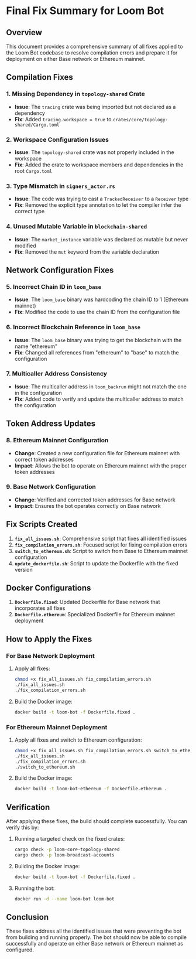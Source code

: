 # Final Fix Summary for Loom Bot

## Overview

This document provides a comprehensive summary of all fixes applied to the Loom Bot codebase to resolve compilation errors and prepare it for deployment on either Base network or Ethereum mainnet.

## Compilation Fixes

### 1. Missing Dependency in `topology-shared` Crate
- **Issue**: The `tracing` crate was being imported but not declared as a dependency
- **Fix**: Added `tracing.workspace = true` to `crates/core/topology-shared/Cargo.toml`

### 2. Workspace Configuration Issues
- **Issue**: The `topology-shared` crate was not properly included in the workspace
- **Fix**: Added the crate to workspace members and dependencies in the root `Cargo.toml`

### 3. Type Mismatch in `signers_actor.rs`
- **Issue**: The code was trying to cast a `TrackedReceiver` to a `Receiver` type
- **Fix**: Removed the explicit type annotation to let the compiler infer the correct type

### 4. Unused Mutable Variable in `blockchain-shared`
- **Issue**: The `market_instance` variable was declared as mutable but never modified
- **Fix**: Removed the `mut` keyword from the variable declaration

## Network Configuration Fixes

### 5. Incorrect Chain ID in `loom_base`
- **Issue**: The `loom_base` binary was hardcoding the chain ID to 1 (Ethereum mainnet)
- **Fix**: Modified the code to use the chain ID from the configuration file

### 6. Incorrect Blockchain Reference in `loom_base`
- **Issue**: The `loom_base` binary was trying to get the blockchain with the name "ethereum"
- **Fix**: Changed all references from "ethereum" to "base" to match the configuration

### 7. Multicaller Address Consistency
- **Issue**: The multicaller address in `loom_backrun` might not match the one in the configuration
- **Fix**: Added code to verify and update the multicaller address to match the configuration

## Token Address Updates

### 8. Ethereum Mainnet Configuration
- **Change**: Created a new configuration file for Ethereum mainnet with correct token addresses
- **Impact**: Allows the bot to operate on Ethereum mainnet with the proper token addresses

### 9. Base Network Configuration
- **Change**: Verified and corrected token addresses for Base network
- **Impact**: Ensures the bot operates correctly on Base network

## Fix Scripts Created

1. **`fix_all_issues.sh`**: Comprehensive script that fixes all identified issues
2. **`fix_compilation_errors.sh`**: Focused script for fixing compilation errors
3. **`switch_to_ethereum.sh`**: Script to switch from Base to Ethereum mainnet configuration
4. **`update_dockerfile.sh`**: Script to update the Dockerfile with the fixed version

## Docker Configurations

1. **`Dockerfile.fixed`**: Updated Dockerfile for Base network that incorporates all fixes
2. **`Dockerfile.ethereum`**: Specialized Dockerfile for Ethereum mainnet deployment

## How to Apply the Fixes

### For Base Network Deployment

1. Apply all fixes:
   ```bash
   chmod +x fix_all_issues.sh fix_compilation_errors.sh
   ./fix_all_issues.sh
   ./fix_compilation_errors.sh
   ```

2. Build the Docker image:
   ```bash
   docker build -t loom-bot -f Dockerfile.fixed .
   ```

### For Ethereum Mainnet Deployment

1. Apply all fixes and switch to Ethereum configuration:
   ```bash
   chmod +x fix_all_issues.sh fix_compilation_errors.sh switch_to_ethereum.sh
   ./fix_all_issues.sh
   ./fix_compilation_errors.sh
   ./switch_to_ethereum.sh
   ```

2. Build the Docker image:
   ```bash
   docker build -t loom-bot-ethereum -f Dockerfile.ethereum .
   ```

## Verification

After applying these fixes, the build should complete successfully. You can verify this by:

1. Running a targeted check on the fixed crates:
   ```bash
   cargo check -p loom-core-topology-shared
   cargo check -p loom-broadcast-accounts
   ```

2. Building the Docker image:
   ```bash
   docker build -t loom-bot -f Dockerfile.fixed .
   ```

3. Running the bot:
   ```bash
   docker run -d --name loom-bot loom-bot
   ```

## Conclusion

These fixes address all the identified issues that were preventing the bot from building and running properly. The bot should now be able to compile successfully and operate on either Base network or Ethereum mainnet as configured.